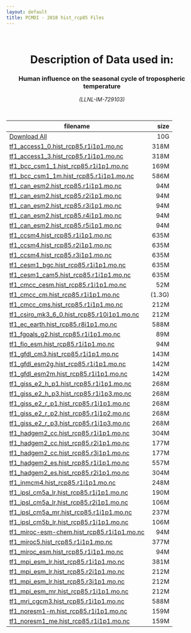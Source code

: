 ```yaml
---
layout: default
title: PCMDI - 2018 hist_rcp85 Files
---
```


<br>
<center>
    <p>
        <h1>Description of Data used in:</h1>
        <h3>Human influence on the seasonal cycle of tropospheric temperature</h3>
    </p>
    <p><em>(LLNL-IM-729103)</em></p>
</center>
<br>

filename | size
   ---   | ---:
[Download All]({{site.baseurl}}/climate-data/DandA/MSU/2018/hist_rcp85/2018_hist_rcp85.tar.gz) | 10G
[tf1_access1_0.hist_rcp85.r1i1p1.mo.nc]({{site.baseurl}}/climate-data/DandA/MSU/2018/hist_rcp85/tf1_access1_0.hist_rcp85.r1i1p1.mo.nc) | 318M
[tf1_access1_3.hist_rcp85.r1i1p1.mo.nc]({{site.baseurl}}/climate-data/DandA/MSU/2018/hist_rcp85/tf1_access1_3.hist_rcp85.r1i1p1.mo.nc) | 318M
[tf1_bcc_csm1_1.hist_rcp85.r1i1p1.mo.nc]({{site.baseurl}}/climate-data/DandA/MSU/2018/hist_rcp85/tf1_bcc_csm1_1.hist_rcp85.r1i1p1.mo.nc) | 169M
[tf1_bcc_csm1_1m.hist_rcp85.r1i1p1.mo.nc]({{site.baseurl}}/climate-data/DandA/MSU/2018/hist_rcp85/tf1_bcc_csm1_1m.hist_rcp85.r1i1p1.mo.nc) | 586M
[tf1_can_esm2.hist_rcp85.r1i1p1.mo.nc]({{site.baseurl}}/climate-data/DandA/MSU/2018/hist_rcp85/tf1_can_esm2.hist_rcp85.r1i1p1.mo.nc) |  94M
[tf1_can_esm2.hist_rcp85.r2i1p1.mo.nc]({{site.baseurl}}/climate-data/DandA/MSU/2018/hist_rcp85/tf1_can_esm2.hist_rcp85.r2i1p1.mo.nc) |  94M
[tf1_can_esm2.hist_rcp85.r3i1p1.mo.nc]({{site.baseurl}}/climate-data/DandA/MSU/2018/hist_rcp85/tf1_can_esm2.hist_rcp85.r3i1p1.mo.nc) |  94M
[tf1_can_esm2.hist_rcp85.r4i1p1.mo.nc]({{site.baseurl}}/climate-data/DandA/MSU/2018/hist_rcp85/tf1_can_esm2.hist_rcp85.r4i1p1.mo.nc) |  94M
[tf1_can_esm2.hist_rcp85.r5i1p1.mo.nc]({{site.baseurl}}/climate-data/DandA/MSU/2018/hist_rcp85/tf1_can_esm2.hist_rcp85.r5i1p1.mo.nc) |  94M
[tf1_ccsm4.hist_rcp85.r1i1p1.mo.nc]({{site.baseurl}}/climate-data/DandA/MSU/2018/hist_rcp85/tf1_ccsm4.hist_rcp85.r1i1p1.mo.nc) | 635M
[tf1_ccsm4.hist_rcp85.r2i1p1.mo.nc]({{site.baseurl}}/climate-data/DandA/MSU/2018/hist_rcp85/tf1_ccsm4.hist_rcp85.r2i1p1.mo.nc) | 635M
[tf1_ccsm4.hist_rcp85.r3i1p1.mo.nc]({{site.baseurl}}/climate-data/DandA/MSU/2018/hist_rcp85/tf1_ccsm4.hist_rcp85.r3i1p1.mo.nc) | 635M
[tf1_cesm1_bgc.hist_rcp85.r1i1p1.mo.nc]({{site.baseurl}}/climate-data/DandA/MSU/2018/hist_rcp85/tf1_cesm1_bgc.hist_rcp85.r1i1p1.mo.nc) | 635M
[tf1_cesm1_cam5.hist_rcp85.r1i1p1.mo.nc]({{site.baseurl}}/climate-data/DandA/MSU/2018/hist_rcp85/tf1_cesm1_cam5.hist_rcp85.r1i1p1.mo.nc) | 635M
[tf1_cmcc_cesm.hist_rcp85.r1i1p1.mo.nc]({{site.baseurl}}/climate-data/DandA/MSU/2018/hist_rcp85/tf1_cmcc_cesm.hist_rcp85.r1i1p1.mo.nc) |  52M
[tf1_cmcc_cm.hist_rcp85.r1i1p1.mo.nc]({{site.baseurl}}/climate-data/DandA/MSU/2018/hist_rcp85/tf1_cmcc_cm.hist_rcp85.r1i1p1.mo.nc) | (1.3G)
[tf1_cmcc_cms.hist_rcp85.r1i1p1.mo.nc]({{site.baseurl}}/climate-data/DandA/MSU/2018/hist_rcp85/tf1_cmcc_cms.hist_rcp85.r1i1p1.mo.nc) | 212M
[tf1_csiro_mk3_6_0.hist_rcp85.r10i1p1.mo.nc]({{site.baseurl}}/climate-data/DandA/MSU/2018/hist_rcp85/tf1_csiro_mk3_6_0.hist_rcp85.r10i1p1.mo.nc) | 212M
[tf1_ec_earth.hist_rcp85.r8i1p1.mo.nc]({{site.baseurl}}/climate-data/DandA/MSU/2018/hist_rcp85/tf1_ec_earth.hist_rcp85.r8i1p1.mo.nc) | 588M
[tf1_fgoals_g2.hist_rcp85.r1i1p1.mo.nc]({{site.baseurl}}/climate-data/DandA/MSU/2018/hist_rcp85/tf1_fgoals_g2.hist_rcp85.r1i1p1.mo.nc) |  89M
[tf1_fio_esm.hist_rcp85.r1i1p1.mo.nc]({{site.baseurl}}/climate-data/DandA/MSU/2018/hist_rcp85/tf1_fio_esm.hist_rcp85.r1i1p1.mo.nc) |  94M
[tf1_gfdl_cm3.hist_rcp85.r1i1p1.mo.nc]({{site.baseurl}}/climate-data/DandA/MSU/2018/hist_rcp85/tf1_gfdl_cm3.hist_rcp85.r1i1p1.mo.nc) | 143M
[tf1_gfdl_esm2g.hist_rcp85.r1i1p1.mo.nc]({{site.baseurl}}/climate-data/DandA/MSU/2018/hist_rcp85/tf1_gfdl_esm2g.hist_rcp85.r1i1p1.mo.nc) | 142M
[tf1_gfdl_esm2m.hist_rcp85.r1i1p1.mo.nc]({{site.baseurl}}/climate-data/DandA/MSU/2018/hist_rcp85/tf1_gfdl_esm2m.hist_rcp85.r1i1p1.mo.nc) | 142M
[tf1_giss_e2_h_p1.hist_rcp85.r1i1p1.mo.nc]({{site.baseurl}}/climate-data/DandA/MSU/2018/hist_rcp85/tf1_giss_e2_h_p1.hist_rcp85.r1i1p1.mo.nc) | 268M
[tf1_giss_e2_h_p3.hist_rcp85.r1i1p3.mo.nc]({{site.baseurl}}/climate-data/DandA/MSU/2018/hist_rcp85/tf1_giss_e2_h_p3.hist_rcp85.r1i1p3.mo.nc) | 268M
[tf1_giss_e2_r_p1.hist_rcp85.r1i1p1.mo.nc]({{site.baseurl}}/climate-data/DandA/MSU/2018/hist_rcp85/tf1_giss_e2_r_p1.hist_rcp85.r1i1p1.mo.nc) | 268M
[tf1_giss_e2_r_p2.hist_rcp85.r1i1p2.mo.nc]({{site.baseurl}}/climate-data/DandA/MSU/2018/hist_rcp85/tf1_giss_e2_r_p2.hist_rcp85.r1i1p2.mo.nc) | 268M
[tf1_giss_e2_r_p3.hist_rcp85.r1i1p3.mo.nc]({{site.baseurl}}/climate-data/DandA/MSU/2018/hist_rcp85/tf1_giss_e2_r_p3.hist_rcp85.r1i1p3.mo.nc) | 268M
[tf1_hadgem2_cc.hist_rcp85.r1i1p1.mo.nc]({{site.baseurl}}/climate-data/DandA/MSU/2018/hist_rcp85/tf1_hadgem2_cc.hist_rcp85.r1i1p1.mo.nc) | 304M
[tf1_hadgem2_cc.hist_rcp85.r2i1p1.mo.nc]({{site.baseurl}}/climate-data/DandA/MSU/2018/hist_rcp85/tf1_hadgem2_cc.hist_rcp85.r2i1p1.mo.nc) | 177M
[tf1_hadgem2_cc.hist_rcp85.r3i1p1.mo.nc]({{site.baseurl}}/climate-data/DandA/MSU/2018/hist_rcp85/tf1_hadgem2_cc.hist_rcp85.r3i1p1.mo.nc) | 177M
[tf1_hadgem2_es.hist_rcp85.r1i1p1.mo.nc]({{site.baseurl}}/climate-data/DandA/MSU/2018/hist_rcp85/tf1_hadgem2_es.hist_rcp85.r1i1p1.mo.nc) | 557M
[tf1_hadgem2_es.hist_rcp85.r2i1p1.mo.nc]({{site.baseurl}}/climate-data/DandA/MSU/2018/hist_rcp85/tf1_hadgem2_es.hist_rcp85.r2i1p1.mo.nc) | 304M
[tf1_inmcm4.hist_rcp85.r1i1p1.mo.nc]({{site.baseurl}}/climate-data/DandA/MSU/2018/hist_rcp85/tf1_inmcm4.hist_rcp85.r1i1p1.mo.nc) | 248M
[tf1_ipsl_cm5a_lr.hist_rcp85.r1i1p1.mo.nc]({{site.baseurl}}/climate-data/DandA/MSU/2018/hist_rcp85/tf1_ipsl_cm5a_lr.hist_rcp85.r1i1p1.mo.nc) | 190M
[tf1_ipsl_cm5a_lr.hist_rcp85.r2i1p1.mo.nc]({{site.baseurl}}/climate-data/DandA/MSU/2018/hist_rcp85/tf1_ipsl_cm5a_lr.hist_rcp85.r2i1p1.mo.nc) | 106M
[tf1_ipsl_cm5a_mr.hist_rcp85.r1i1p1.mo.nc]({{site.baseurl}}/climate-data/DandA/MSU/2018/hist_rcp85/tf1_ipsl_cm5a_mr.hist_rcp85.r1i1p1.mo.nc) | 237M
[tf1_ipsl_cm5b_lr.hist_rcp85.r1i1p1.mo.nc]({{site.baseurl}}/climate-data/DandA/MSU/2018/hist_rcp85/tf1_ipsl_cm5b_lr.hist_rcp85.r1i1p1.mo.nc) | 106M
[tf1_miroc-esm-chem.hist_rcp85.r1i1p1.mo.nc]({{site.baseurl}}/climate-data/DandA/MSU/2018/hist_rcp85/tf1_miroc-esm-chem.hist_rcp85.r1i1p1.mo.nc) |  94M
[tf1_miroc5.hist_rcp85.r1i1p1.mo.nc]({{site.baseurl}}/climate-data/DandA/MSU/2018/hist_rcp85/tf1_miroc5.hist_rcp85.r1i1p1.mo.nc) | 377M
[tf1_miroc_esm.hist_rcp85.r1i1p1.mo.nc]({{site.baseurl}}/climate-data/DandA/MSU/2018/hist_rcp85/tf1_miroc_esm.hist_rcp85.r1i1p1.mo.nc) |  94M
[tf1_mpi_esm_lr.hist_rcp85.r1i1p1.mo.nc]({{site.baseurl}}/climate-data/DandA/MSU/2018/hist_rcp85/tf1_mpi_esm_lr.hist_rcp85.r1i1p1.mo.nc) | 381M
[tf1_mpi_esm_lr.hist_rcp85.r2i1p1.mo.nc]({{site.baseurl}}/climate-data/DandA/MSU/2018/hist_rcp85/tf1_mpi_esm_lr.hist_rcp85.r2i1p1.mo.nc) | 212M
[tf1_mpi_esm_lr.hist_rcp85.r3i1p1.mo.nc]({{site.baseurl}}/climate-data/DandA/MSU/2018/hist_rcp85/tf1_mpi_esm_lr.hist_rcp85.r3i1p1.mo.nc) | 212M
[tf1_mpi_esm_mr.hist_rcp85.r1i1p1.mo.nc]({{site.baseurl}}/climate-data/DandA/MSU/2018/hist_rcp85/tf1_mpi_esm_mr.hist_rcp85.r1i1p1.mo.nc) | 212M
[tf1_mri_cgcm3.hist_rcp85.r1i1p1.mo.nc]({{site.baseurl}}/climate-data/DandA/MSU/2018/hist_rcp85/tf1_mri_cgcm3.hist_rcp85.r1i1p1.mo.nc) | 588M
[tf1_noresm1-m.hist_rcp85.r1i1p1.mo.nc]({{site.baseurl}}/climate-data/DandA/MSU/2018/hist_rcp85/tf1_noresm1-m.hist_rcp85.r1i1p1.mo.nc) | 159M
[tf1_noresm1_me.hist_rcp85.r1i1p1.mo.nc]({{site.baseurl}}/climate-data/DandA/MSU/2018/hist_rcp85/tf1_noresm1_me.hist_rcp85.r1i1p1.mo.nc) | 159M
